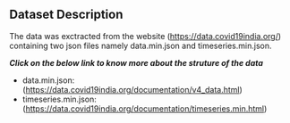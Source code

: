 ## Dataset Description
The data was exctracted from the website (https://data.covid19india.org/) containing two json files namely data.min.json and timeseries.min.json.

***Click on the below link to know more about the struture of the data***
- data.min.json: (https://data.covid19india.org/documentation/v4_data.html)
- timeseries.min.json: (https://data.covid19india.org/documentation/timeseries.min.html)
